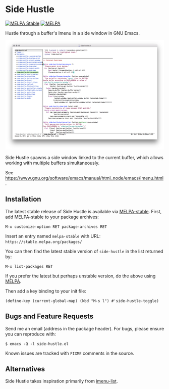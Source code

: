 Side Hustle
===========

[![MELPA Stable](https://stable.melpa.org/packages/side-hustle-badge.svg)][1]
[![MELPA](https://melpa.org/packages/side-hustle-badge.svg)][2]

Hustle through a buffer's Imenu in a side window in GNU Emacs.

![screenshot](screenshot.png)

Side Hustle spawns a side window linked to the current buffer, which allows
working with multiple buffers simultaneously.

See <https://www.gnu.org/software/emacs/manual/html_node/emacs/Imenu.html>.


Installation
------------

The latest stable release of Side Hustle is available via [MELPA-stable][1].
First, add MELPA-stable to your package archives:

    M-x customize-option RET package-archives RET
    
Insert an entry named `melpa-stable` with URL:
`https://stable.melpa.org/packages/`

You can then find the latest stable version of `side-hustle` in the list
returned by:

    M-x list-packages RET

If you prefer the latest but perhaps unstable version, do the above using
[MELPA][2].

Then add a key binding to your init file:

    (define-key (current-global-map) (kbd "M-s l") #'side-hustle-toggle)


Bugs and Feature Requests
-------------------------

Send me an email (address in the package header). For bugs, please
ensure you can reproduce with:

    $ emacs -Q -l side-hustle.el

Known issues are tracked with `FIXME` comments in the source.


Alternatives
------------

Side Hustle takes inspiration primarily from
[imenu-list](https://github.com/bmag/imenu-list).


[1]: https://stable.melpa.org/#/side-hustle
[2]: https://melpa.org/#/side-hustle
